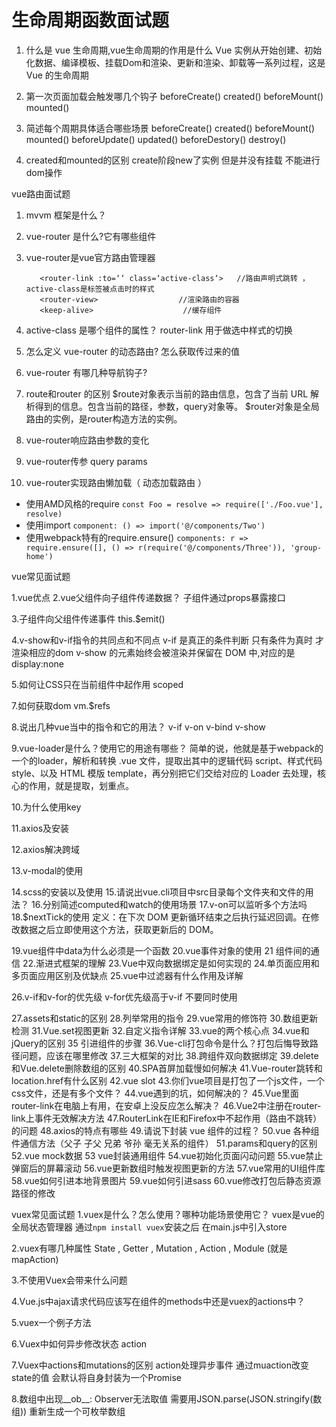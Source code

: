 # 生命周期函数面试题

1. 什么是 vue 生命周期,vue生命周期的作用是什么
    Vue 实例从开始创建、初始化数据、编译模板、挂载Dom和渲染、更新和渲染、卸载等一系列过程，这是 Vue 的生命周期

2. 第一次页面加载会触发哪几个钩子
    beforeCreate() created() beforeMount() mounted() 

3. 简述每个周期具体适合哪些场景
    beforeCreate()
    created()
    beforeMount()
    mounted()
    beforeUpdate()
    updated()
    beforeDestory()
    destroy()

4. created和mounted的区别
    create阶段new了实例 但是并没有挂载 不能进行dom操作

vue路由面试题

1. mvvm 框架是什么？

2. vue-router 是什么?它有哪些组件

3. vue-router是vue官方路由管理器

     ```
        <router-link :to=‘‘ class=‘active-class‘>   //路由声明式跳转 ，active-class是标签被点击时的样式
        <router-view>                  //渲染路由的容器
        <keep-alive>                    //缓存组件
    ```

4. active-class 是哪个组件的属性？
    router-link 用于做选中样式的切换
    
5. 怎么定义 vue-router 的动态路由? 怎么获取传过来的值
6. vue-router 有哪几种导航钩子?
7. route和router 的区别
    $route对象表示当前的路由信息，包含了当前 URL 解析得到的信息。包含当前的路径，参数，query对象等。
    $router对象是全局路由的实例，是router构造方法的实例。

8. vue-router响应路由参数的变化
9.  vue-router传参
    query params

10. vue-router实现路由懒加载（ 动态加载路由 ）

- 使用AMD风格的require `const Foo = resolve => require(['./Foo.vue'], resolve)`
- 使用import `component: () => import('@/components/Two')`
- 使用webpack特有的require.ensure() `components: r => require.ensure([], () => r(require('@/components/Three')), 'group-home')`

vue常见面试题

1.vue优点
2.vue父组件向子组件传递数据？
子组件通过props暴露接口

3.子组件向父组件传递事件
this.$emit()

4.v-show和v-if指令的共同点和不同点
v-if 是真正的条件判断 只有条件为真时 才渲染相应的dom
v-show 的元素始终会被渲染并保留在 DOM 中,对应的是display:none

5.如何让CSS只在当前组件中起作用
scoped

7.如何获取dom
vm.$refs

8.说出几种vue当中的指令和它的用法？
v-if v-on v-bind v-show

9.vue-loader是什么？使用它的用途有哪些？
  简单的说，他就是基于webpack的一个的loader，解析和转换 .vue 文件，提取出其中的逻辑代码 script、样式代码 style、以及 HTML 模版 template，再分别把它们交给对应的 Loader 去处理，核心的作用，就是提取，划重点。

10.为什么使用key

11.axios及安装

12.axios解决跨域

13.v-modal的使用

14.scss的安装以及使用
15.请说出vue.cli项目中src目录每个文件夹和文件的用法？
16.分别简述computed和watch的使用场景
17.v-on可以监听多个方法吗
18.$nextTick的使用
定义：在下次 DOM 更新循环结束之后执行延迟回调。在修改数据之后立即使用这个方法，获取更新后的 DOM。

19.vue组件中data为什么必须是一个函数
20.vue事件对象的使用
21 组件间的通信
22.渐进式框架的理解
23.Vue中双向数据绑定是如何实现的
24.单页面应用和多页面应用区别及优缺点
25.vue中过滤器有什么作用及详解

26.v-if和v-for的优先级
v-for优先级高于v-if 不要同时使用

27.assets和static的区别
28.列举常用的指令
29.vue常用的修饰符
30.数组更新检测
31.Vue.set视图更新
32.自定义指令详解
33.vue的两个核心点
34.vue和jQuery的区别
35 引进组件的步骤
36.Vue-cli打包命令是什么？打包后悔导致路径问题，应该在哪里修改
37.三大框架的对比
38.跨组件双向数据绑定
39.delete和Vue.delete删除数组的区别
40.SPA首屏加载慢如何解决
41.Vue-router跳转和location.href有什么区别
42.vue slot
43.你们vue项目是打包了一个js文件，一个css文件，还是有多个文件？
44.vue遇到的坑，如何解决的？
45.Vue里面router-link在电脑上有用，在安卓上没反应怎么解决？
46.Vue2中注册在router-link上事件无效解决方法
47.RouterLink在IE和Firefox中不起作用（路由不跳转）的问题
48.axios的特点有哪些
49.请说下封装 vue 组件的过程？
50.vue 各种组件通信方法（父子 子父 兄弟 爷孙 毫无关系的组件）
51.params和query的区别
52.vue mock数据
53 vue封装通用组件
54.vue初始化页面闪动问题
55.vue禁止弹窗后的屏幕滚动
56.vue更新数组时触发视图更新的方法
57.vue常用的UI组件库
58.vue如何引进本地背景图片
59.vue如何引进sass
60.vue修改打包后静态资源路径的修改

vuex常见面试题
1.vuex是什么？怎么使用？哪种功能场景使用它？
vuex是vue的全局状态管理器 通过`npm install vuex`安装之后 在main.js中引入store

2.vuex有哪几种属性
State , Getter , Mutation , Action , Module (就是mapAction)

3.不使用Vuex会带来什么问题

4.Vue.js中ajax请求代码应该写在组件的methods中还是vuex的actions中？

5.vuex一个例子方法

6.Vuex中如何异步修改状态
action

7.Vuex中actions和mutations的区别
action处理异步事件 通过muaction改变state的值 会默认将自身封装为一个Promise

8.数组中出现__ob__: Observer无法取值
需要用JSON.parse(JSON.stringify(数组))
重新生成一个可枚举数组